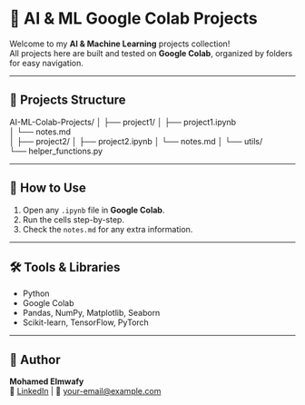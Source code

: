 # 🧠 AI & ML Google Colab Projects

Welcome to my **AI & Machine Learning** projects collection!  
All projects here are built and tested on **Google Colab**, organized by folders for easy navigation.

---

## 📂 Projects Structure
AI-ML-Colab-Projects/
│
├── project1/
│   ├── project1.ipynb      
│   └── notes.md             
│
├── project2/
│   ├── project2.ipynb
│   └── notes.md
│
└── utils/                  
    └── helper_functions.py

---

## 🚀 How to Use
1. Open any `.ipynb` file in **Google Colab**.
2. Run the cells step-by-step.
3. Check the `notes.md` for any extra information.

---

## 🛠 Tools & Libraries
- Python
- Google Colab
- Pandas, NumPy, Matplotlib, Seaborn
- Scikit-learn, TensorFlow, PyTorch

---

## 📌 Author
**Mohamed Elmwafy**  
💼 [LinkedIn](www.linkedin.com/in/mohamed-elmwafy-7aa742331) | 📧 your-email@example.com

